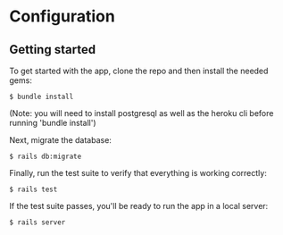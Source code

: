 # Configuration

## Getting started

To get started with the app, clone the repo and then install the needed gems:

```
$ bundle install
```
(Note: you will need to install postgresql as well as the heroku cli before running 'bundle install')

Next, migrate the database:

```
$ rails db:migrate
```

Finally, run the test suite to verify that everything is working correctly:

```
$ rails test
```

If the test suite passes, you'll be ready to run the app in a local server:

```
$ rails server
```
